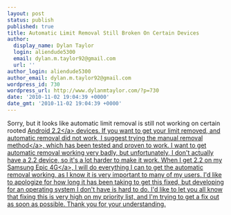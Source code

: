 ```yaml
---
layout: post
status: publish
published: true
title: Automatic Limit Removal Still Broken On Certain Devices
author:
  display_name: Dylan Taylor
  login: aliendude5300
  email: dylan.m.taylor92@gmail.com
  url: ''
author_login: aliendude5300
author_email: dylan.m.taylor92@gmail.com
wordpress_id: 730
wordpress_url: http://www.dylanmtaylor.com/?p=730
date: '2010-11-02 19:04:39 +0000'
date_gmt: '2010-11-02 19:04:39 +0000'
---
```

<p>Sorry, but it looks like automatic limit removal is still not working on certain rooted <a class="zem_slink" title="Android" rel="homepage" href="http:&#47;&#47;code.google.com&#47;android&#47;">Android 2.2<&#47;a> devices. If you want to get your limit removed, and automatic removal did not work, I suggest trying the <a href="http:&#47;&#47;www.dylanmtaylor.com&#47;2010&#47;10&#47;19&#47;closer-to-a-proper-froyo-limit-removal-fix&#47;">manual removal method<&#47;a>, which has been tested and proven to work. I want to get automatic removal working very badly, but unfortunately, I don't actually have a 2.2 device, so it's a lot harder to make it work. When I get 2.2 on my <a class="zem_slink" title="Samsung i9000 Galaxy S" rel="wikipedia" href="http:&#47;&#47;en.wikipedia.org&#47;wiki&#47;Samsung_i9000_Galaxy_S">Samsung Epic 4G<&#47;a>, I will do everything I can to get the automatic removal working, as I know it is very important to many of my users. I'd like to apologize for how long it has been taking to get this fixed, but developing for an operating system I don't have is hard to do. I'd like to let you all know that fixing this is very high on my priority list, and I'm trying to get a fix out as soon as possible. Thank you for your understanding.</p>
